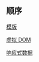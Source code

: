 ## 顺序

[模版](模版)

[虚拟 DOM](虚拟DOM)

[响应式数据](响应式数据)

<!-- [createApp]()

[mount]() TODO Rewrite

[render]()

[ref|reactive]()

[computed]()


### baseHandlers get 中 key 的类型

```ts
export enum ReactiveFlags {
  SKIP = '__v_skip',
  IS_REACTIVE = '__v_isReactive',
  IS_READONLY = '__v_isReadonly',
  IS_SHALLOW = '__v_isShallow',
  RAW = '__v_raw'
}
``` -->

<Gitalk />
